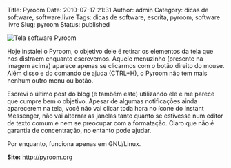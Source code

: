 Title: Pyroom
Date: 2010-07-17 21:31
Author: admin
Category: dicas de software, software.livre
Tags: dicas de software, escrita, pyroom, software livre
Slug: pyroom
Status: published

![Tela software
Pyroom](http://images.wille.blog.br/tela-pyroom.png "tela-pyroom")

Hoje instalei o Pyroom, o objetivo dele é retirar os elementos da tela
que nos distraem enquanto escrevemos. Aquele menuzinho (presente na
imagem acima) aparece apenas se clicarmos com o botão direito do mouse.
Além disso e do comando de ajuda (CTRL+H), o Pyroom não tem mais nenhum
outro menu ou botão.

Escrevi o último post do blog (e também este) utilizando ele e me parece
que cumpre bem o objetivo. Apesar de algumas notificações ainda
aparecerem na tela, você não vai clicar toda hora no ícone do Instant
Messenger, não vai alternar as janelas tanto quanto se estivesse num
editor de texto comum e nem se preocupar com a formatação. Claro que não
é garantia de concentração, no entanto pode ajudar.

Por enquanto, funciona apenas em GNU/Linux.

**Site:** <http://pyroom.org>
